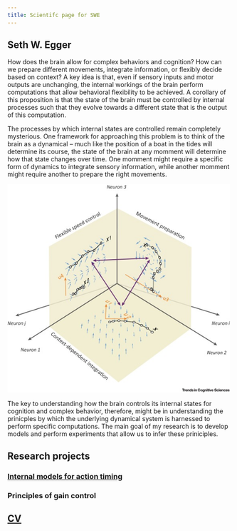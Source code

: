 ```yaml
---
title: Scientifc page for SWE
---
```



## Seth W. Egger

How does the brain allow for complex behaviors and cognition? How can we prepare different movements, integrate information, or flexibly decide based on context? A key idea is that, even if sensory inputs and motor outputs are unchanging, the internal workings of the brain perform computations that allow behavioral flexibility to be achieved. A corollary of this proposition is that the state of the brain must be controlled by internal processes such that they evolve towards a different state that is the output of this computation.

The processes by which internal states are controlled remain completely mysterious. One framework for approaching this problem is to think of the brain as a dynamical – much like the position of a boat in the tides will determine its course, the state of the brain at any momment will determine how that state changes over time. One momment might require a specific form of dynamics to integrate sensory information, while another momment might require another to prepare the right movements.

<img src="images/TICS/ComputationThroughDynamics.jpg" alt="ComputationThroughDynamics" style="width: 500px;"/>

The key to understanding how the brain controls its internal states for cognition and complex behavior, therefore, might be in understanding the prinicples by which the underlying dynamical system is harnessed to perform specific computations. The main goal of my research is to develop models and perform experiments that allow us to infer these priniciples.

## Research projects
### [Internal models for action timing](Timing)
### Principles of gain control

## [CV](Egger_cv.pdf)
